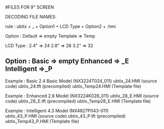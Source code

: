#FILES FOR 9" SCREEN

DECODING FILE NAMES:

rule :
  ubitx + _ + Option1 + LCD Type + Option2 + .hmi

Option : Default => empty
           Template => Temp

LCD Type : 2.4" => 24
               2.8" => 28
              3.2" => 32

Option : Basic => empty
         Enhanced => _E
	 Intelligent =>_P
-----------------------------------------------------------------------------

Example : Basic 2.4 Basic Model (NX3224T024_011)
             ubtix_24.HMI  (source code)
             ubtix_24.tft   (precompiled)
             ubtix_Temp24.HMI  (Template file)

Example : Enhanced 2.8 Model (NX3224K028_011)
             ubtix_28_E.HMI (source code)
             ubtix_28_E.tft   (precompiled)
             ubtix_Temp28_E.HMI  (Template file)

Example : Intelligent 4.3 Model (NX4827P043-011)     
             ubtix_43_P.HMI (source code)
             ubtix_43_P.tft   (precompiled)
             ubtix_Temp43_P.HMI  (Template file)